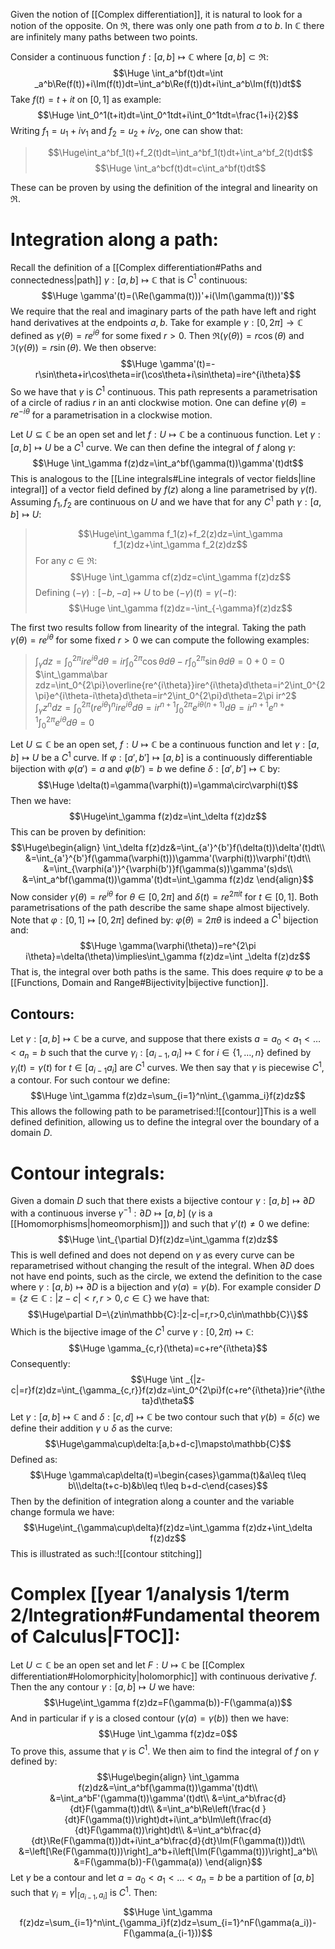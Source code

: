 
Given the notion of [[Complex differentiation]], it is natural to look for a notion of the opposite. On $\Re$, there was only one path from $a$ to $b$. In $\mathbb{C}$ there are infinitely many paths between two points.

Consider a continuous function $f:[a,b]\mapsto\mathbb{C}$ where $[a,b]\subset\Re$:$$\Huge \int_a^bf(t)dt=\int _a^b\Re(f(t))+i\Im(f(t))dt=\int_a^b\Re(f(t))dt+i\int_a^b\Im(f(t))dt$$Take $f(t)=t+it$ on $[0,1]$ as example:$$\Huge \int_0^1(t+it)dt=\int_0^1tdt+i\int_0^1tdt=\frac{1+i}{2}$$Writing $f_1=u_1+iv_1$ and $f_2=u_2+iv_2$, one can show that:
>$$\Huge\int_a^bf_1(t)+f_2(t)dt=\int_a^bf_1(t)dt+\int_a^bf_2(t)dt$$
>$$\Huge \int_a^bcf(t)dt=c\int_a^bf(t)dt$$

These can be proven by using the definition of the integral and linearity on $\Re$. 

# Integration along a path:

Recall the definition of a [[Complex differentiation#Paths and connectedness|path]] $\gamma:[a,b]\mapsto\mathbb{C}$ that is $C^1$ continuous:$$\Huge \gamma'(t)=(\Re(\gamma(t)))'+i(\Im(\gamma(t)))'$$We require that the real and imaginary parts of the path have left and right hand derivatives at the endpoints $a,b$. Take for example $\gamma:[0,2\pi]\to\mathbb{C}$ defined as $\gamma(\theta)=re^{i\theta}$ for some fixed $r>0$. Then $\Re(\gamma(\theta))=r\cos(\theta)$ and $\Im(\gamma(\theta))=r\sin(\theta)$. We then observe:$$\Huge \gamma'(t)=-r\sin\theta+ir\cos\theta=ir(\cos\theta+i\sin\theta)=ire^{i\theta}$$So we have that $\gamma$ is $C^1$ continuous. This path represents a parametrisation of a circle of radius $r$ in an anti clockwise motion. One can define $\gamma(\theta)=re^{-i\theta}$ for a parametrisation in a clockwise motion.

Let $U\subseteq\mathbb{C}$ be an open set and let $f:U\mapsto\mathbb{C}$ be a continuous function. Let $\gamma:[a,b]\mapsto U$ be a $C^1$ curve. We can then define the integral of $f$ along $\gamma$:$$\Huge \int_\gamma f(z)dz=\int_a^bf(\gamma(t))\gamma'(t)dt$$This is analogous to the [[Line integrals#Line integrals of vector fields|line integral]] of a vector field defined by $f(z)$ along a line parametrised by $\gamma(t)$. Assuming $f_1,f_2$ are continuous on $U$ and we have that for any $C^1$ path $\gamma:[a,b]\mapsto U$:
>$$\Huge\int_\gamma f_1(z)+f_2(z)dz=\int_\gamma f_1(z)dz+\int_\gamma f_2(z)dz$$
>For any $c\in\Re$:$$\Huge \int_\gamma cf(z)dz=c\int_\gamma f(z)dz$$
>Defining $(-\gamma):[-b,-a]\mapsto U$ to be $(-\gamma)(t)=\gamma(-t)$:$$\Huge \int_\gamma f(z)dz=-\int_{-\gamma}f(z)dz$$

The first two results follow from linearity of the integral. Taking the path $\gamma(\theta)=re^{i\theta}$ for some fixed $r>0$ we can compute the following examples:
> $\int_\gamma dz=\int_0^{2\pi}ire^{i\theta}d\theta=ir\int_0^{2\pi}\cos\theta d\theta-r\int_0^{2\pi}\sin\theta d\theta=0+0=0$
> $\int_\gamma\bar zdz=\int_0^{2\pi}\overline{re^{i\theta}}ire^{i\theta}d\theta=i^2\int_0^{2\pi}e^{i\theta-i\theta}d\theta=ir^2\int_0^{2\pi}d\theta=2\pi ir^2$
> $\int_\gamma z^ndz=\int_0^{2\pi}(re^{i\theta})^nire^{i\theta}d\theta=ir^{n+1}\int_0^{2\pi}e^{i\theta(n+1)}d\theta=ir^{n+1}e^{n+1}\int_0^{2\pi}e^{i\theta}d\theta=0$

Let $U\subseteq\mathbb{C}$ be an open set, $f:U\mapsto\mathbb{C}$ be a continuous function and let $\gamma:[a,b]\mapsto U$ be a $C^1$ curve. If $\varphi:[a',b']\mapsto[a,b]$ is a continuously differentiable bijection with $\varphi(a')=a$ and $\varphi(b')=b$ we define $\delta:[a',b']\mapsto\mathbb{C}$ by:$$\Huge \delta(t)=\gamma(\varphi(t))=\gamma\circ\varphi(t)$$Then we have:$$\Huge\int_\gamma f(z)dz=\int_\delta f(z)dz$$This can be proven by definition:$$\Huge\begin{align}
\int_\delta f(z)dz&=\int_{a'}^{b'}f(\delta(t))\delta'(t)dt\\
&=\int_{a'}^{b'}f(\gamma(\varphi(t)))\gamma'(\varphi(t))\varphi'(t)dt\\
&=\int_{\varphi(a')}^{\varphi(b')}f(\gamma(s))\gamma'(s)ds\\
&=\int_a^bf(\gamma(t))\gamma'(t)dt=\int_\gamma f(z)dz
\end{align}$$
Now consider $\gamma(\theta)=re^{i\theta}$ for $\theta\in[0,2\pi]$ and $\delta(t)=re^{2\pi it}$ for $t\in[0,1]$. Both parametrisations of the path describe the same shape almost bijectively. Note that $\varphi:[0,1]\mapsto[0,2\pi]$ defined by: $\varphi(\theta)=2\pi\theta$ is indeed a $C^1$ bijection and:$$\Huge \gamma(\varphi(\theta))=re^{2\pi i\theta}=\delta(\theta)\implies\int_\gamma f(z)dz=\int _\delta f(z)dz$$That is, the integral over both paths is the same. This does require $\varphi$ to be a [[Functions, Domain and Range#Bijectivity|bijective function]].

## Contours:
Let $\gamma:[a,b]\mapsto\mathbb{C}$ be a curve, and suppose that there exists $a=a_0<a_1<\dots<a_n=b$ such that the curve $\gamma_i:[a_{i-1},a_i]\mapsto\mathbb{C}$ for $i\in\{1,\dots,n\}$ defined by $\gamma_i(t)=\gamma(t)$ for $t\in[a_{i-1}a_i]$ are $C^1$ curves. We then say that $\gamma$ is piecewise $C^1$, a contour. For such contour we define:$$\Huge \int_\gamma f(z)dz=\sum_{i=1}^n\int_{\gamma_i}f(z)dz$$This allows the following path to be parametrised:![[contour]]This is a well defined definition, allowing us to define the integral over the boundary of a domain $D$. 

# Contour integrals:

Given a domain $D$ such that there exists a bijective contour $\gamma:[a,b]\mapsto\partial D$ with a continuous inverse $\gamma^{-1}:\partial D\mapsto[a,b]$ ($\gamma$ is a [[Homomorphisms|homeomorphism]]) and such that $\gamma'(t)\neq0$ we define:$$\Huge \int_{\partial D}f(z)dz=\int_\gamma f(z)dz$$This is well defined and does not depend on $\gamma$ as every curve can be reparametrised without changing the result of the integral. When $\partial D$ does not have end points, such as the circle, we extend the definition to the case where $\gamma:[a,b)\mapsto\partial D$ is a bijection and $\gamma(a)=\gamma(b)$. For example consider $D=\{z\in\mathbb{C}:|z-c|<r,r>0,c\in\mathbb{C}\}$ we have that:$$\Huge\partial D=\{z\in\mathbb{C}:|z-c|=r,r>0,c\in\mathbb{C}\}$$Which is the bijective image of the $C^1$ curve $\gamma:[0,2\pi)\mapsto\mathbb{C}$:$$\Huge \gamma_{c,r}(\theta)=c+re^{i\theta}$$Consequently:$$\Huge \int _{|z-c|=r}f(z)dz=\int_{\gamma_{c,r}}f(z)dz=\int_0^{2\pi}f(c+re^{i\theta})rie^{i\theta}d\theta$$
Let $\gamma:[a,b]\mapsto\mathbb{C}$ and $\delta:[c,d]\mapsto\mathbb{C}$ be two contour such that $\gamma(b)=\delta(c)$ we define their addition $\gamma\cup\delta$ as the curve:$$\Huge\gamma\cup\delta:[a,b+d-c]\mapsto\mathbb{C}$$Defined as:$$\Huge \gamma\cap\delta(t)=\begin{cases}\gamma(t)&a\leq t\leq b\\\delta(t+c-b)&b\leq t\leq b+d-c\end{cases}$$Then by the definition of integration along a counter and the variable change formula we have:$$\Huge\int_{\gamma\cup\delta}f(z)dz=\int_\gamma f(z)dz+\int_\delta f(z)dz$$This is illustrated as such:![[contour stitching]]
# Complex [[year 1/analysis 1/term 2/Integration#Fundamental theorem of Calculus|FTOC]]:

Let $U\subset\mathbb{C}$ be an open set and let $F:U\mapsto\mathbb{C}$ be [[Complex differentiation#Holomorphicity|holomorphic]] with continuous derivative $f$. Then the any contour $\gamma:[a,b]\mapsto U$ we have:$$\Huge\int_\gamma f(z)dz=F(\gamma(b))-F(\gamma(a))$$And in particular if $\gamma$ is a closed contour ($\gamma(a)=\gamma(b)$) then we have:$$\Huge \int_\gamma f(z)dz=0$$To prove this, assume that $\gamma$ is $C^1$. We then aim to find the integral of $f$ on $\gamma$ defined by:$$\Huge\begin{align}
\int_\gamma f(z)dz&=\int_a^bf(\gamma(t))\gamma'(t)dt\\
&=\int_a^bF'(\gamma(t))\gamma'(t)dt\\
&=\int_a^b\frac{d}{dt}F(\gamma(t))dt\\
&=\int_a^b\Re\left(\frac{d }{dt}F(\gamma(t))\right)dt+i\int_a^b\Im\left(\frac{d}{dt}F(\gamma(t))\right)dt\\
&=\int_a^b\frac{d}{dt}\Re(F(\gamma(t)))dt+i\int_a^b\frac{d}{dt}\Im(F(\gamma(t)))dt\\
&=\left[\Re(F(\gamma(t)))\right]_a^b+i\left[\Im(F(\gamma(t)))\right]_a^b\\
&=F(\gamma(b))-F(\gamma(a))
\end{align}$$Let $\gamma$ be a contour and let $a=a_0<a_1<\dots<a_n=b$ be a partition of $[a,b]$ such that $\gamma_i=\gamma|_{[a_{i-1},a_i]}$ is $C^1$. Then:$$\Huge \int_\gamma f(z)dz=\sum_{i=1}^n\int_{\gamma_i}f(z)dz=\sum_{i=1}^nF(\gamma(a_i))-F(\gamma(a_{i-1}))$$